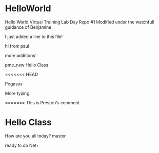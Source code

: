 # HelloWorld
Hello World Virtual Training Lab Day Repo #1
Modified under the watchfull guidance of Benjamine

I just added a line to this file!

 hi from paul 
 
 more additions'

 pme_new
Hello Class

<<<<<<< HEAD

Pegasus


More typing

=======
This is Preston's comment.


# Hello Class
How are you all today?
 master
 
 
 ready to do Net+
